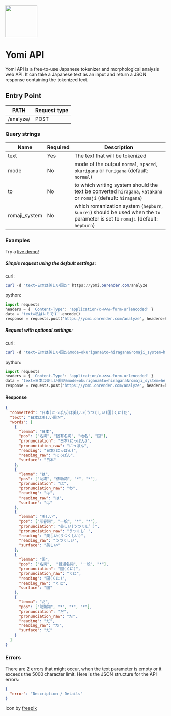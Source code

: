 
<img src="https://cdn-icons-png.flaticon.com/512/1864/1864652.png" width="100">

# Yomi API
Yomi API is a free-to-use Japanese tokenizer and morphological analysis web API. It can take a Japanese text as an input and return a JSON response containing the tokenized text.

## Entry Point

| PATH | Request type |
|------|--------------|
| /analyze/ | POST |

### Query strings

| Name | Required | Description |
|------|----------|----------|
| text | Yes | The text that will be tokenized |
| mode | No | mode of the output `normal`, `spaced`, `okurigana` or `furigana` (default: `normal`) |
| to | No | to which writing system should the text be converted `hiragana`, `katakana` or `romaji` (default: `hiragana`) |
| romaji_system | No | which romanization system (`hepburn`, `kunrei`) should be used when the `to` parameter is set to `romaji` (default: `hepburn`) |

### Examples
Try a <a href="https://ookii-tsuki.github.io/Yomi-playground/" target="_blank">live demo!</a>
##### Simple request using the default settings:
curl:
```powershell
curl -d "text=日本は美しい国だ" https://yomi.onrender.com/analyze
```
python:
```python
import requests
headers = { 'Content-Type': 'application/x-www-form-urlencoded' }
data = 'text=私はレミです'.encode()
response = requests.post('https://yomi.onrender.com/analyze', headers=headers, data=data)
```
##### Request with optional settings:
curl:
```powershell
curl -d "text=日本は美しい国だ&mode=okurigana&to=hiragana&romaji_system=hepburn" https://yomi.onrender.com/analyze
```
python:
```python
import requests
headers = { 'Content-Type': 'application/x-www-form-urlencoded' }
data = 'text=日本は美しい国だ&mode=okurigana&to=hiragana&romaji_system=hepburn'.encode()
response = requests.post('https://yomi.onrender.com/analyze', headers=headers, data=data)
```
#### Response
```json
{
  "converted": "日本(にっぽん)は美しい(うつくしい)国(くに)だ",
  "text": "日本は美しい国だ",
  "words": [
    {
      "lemma": "日本",
      "pos": ["名詞", "固有名詞", "地名", "国"],
      "pronunciation": "日本(にっぽん)",
      "pronunciation_raw": "にっぽん",
      "reading": "日本(にっぽん)",
      "reading_raw": "にっぽん",
      "surface": "日本"
    },
    {
      "lemma": "は",
      "pos": ["助詞", "係助詞", "*", "*"],
      "pronunciation": "は",
      "pronunciation_raw": "わ",
      "reading": "は",
      "reading_raw": "は",
      "surface": "は"
    },
    {
      "lemma": "美しい",
      "pos": ["形容詞", "一般", "*", "*"],
      "pronunciation": "美しい(うつくし゜)",
      "pronunciation_raw": "うつくし゜",
      "reading": "美しい(うつくしい)",
      "reading_raw": "うつくしい",
      "surface": "美しい"
    },
    {
      "lemma": "国",
      "pos": ["名詞",  "普通名詞", "一般", "*"],
      "pronunciation": "国(くに)",
      "pronunciation_raw": "くに",
      "reading": "国(くに)",
      "reading_raw": "くに",
      "surface": "国"
    },
    {
      "lemma": "だ",
      "pos": ["助動詞", "*", "*", "*"],
      "pronunciation": "だ",
      "pronunciation_raw": "だ",
      "reading": "だ",
      "reading_raw": "だ",
      "surface": "だ"
    }
  ]
}
```
### Errors
There are 2 errors that might occur, when the text parameter is empty or it exceeds the 5000 character limit.
Here is the JSON structure for the API errors:
```json
{
  "error": "Description / Details"
}
```

Icon by [freepik](https://www.flaticon.com/de/autoren/freepik)
